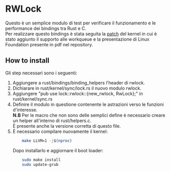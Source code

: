 # RWLock
Questo è un semplice modulo di test per verificare il funzionamento e le performance dei bindings tra Rust e C. <br />
Per realizzare questo bindings è stata seguita la [patch](https://github.com/Rust-for-Linux/linux/commit/d4d791d4aac041fde6eeba0a8f9201d728b52373) del kernel in cui è stato aggiunto il supporto alle workqueue e la presentazione di Linux Foundation presente in pdf nel repository. <br />

## How to install
Gli step necessari sono i seguenti:

1) Aggiungere a rust/bindings/binding_helpers l'header di rwlock.
2) Dichiarare in rust/kernel/sync/lock.rs il nuovo modulo rwlock.
3) Aggiungere "pub use lock::rwlock::{new_rwlock, RwLock};" in rust/kernel/sync.rs
4) Definire il modulo in questione contenente le astrazioni verso le funzioni d'interesse. <br />
**N.B** Per le macro che non sono delle semplici define è necessario creare un helper all'interno di rust/helpers.c. <br /> 
È presente anche la versione corretta di questo file.
5) È necessario compilare nuovamente il kernel: 
    ```bash
        make LLVM=1 -j$(nproc)
    ```
    Dopo installarlo e aggiornare il boot loader:
    ```bash
        sudo make install
        sudo update-grub
    ```